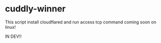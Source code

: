 # cuddly-winner
This script install cloudflared and run access tcp command
coming soon on linux!


IN DEV!!
